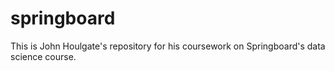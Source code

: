 # springboard
This is John Houlgate's repository for his coursework on Springboard's data science course.

